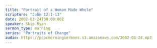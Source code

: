 ```yaml
---
title: "Portrait of a Woman Made Whole"
scripture: "John 12:1-13"
date: 2002-03-24T00:00:00Z
speaker: Skip Ryan
sermon_type: morning
series: "Portraits of Change"
audio: https://pcpcmorningsermons.s3.amazonaws.com/2002-03-24.mp3 
---
```



